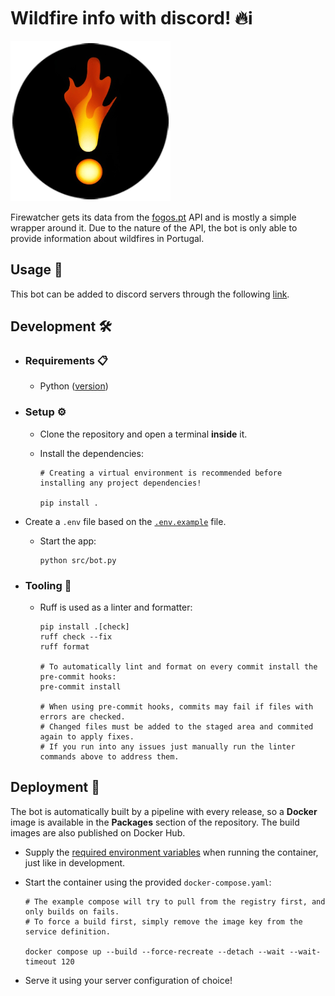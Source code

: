 # Wildfire info with discord! 🔥ℹ️

![logo](src/assets/logo.png)

Firewatcher gets its data from the [fogos.pt](https://fogos.pt/) API and is mostly a simple wrapper around it. Due to the nature of the API, the bot is only able to provide information about wildfires in Portugal.

## Usage 🔦

This bot can be added to discord servers through the following [link](https://discord.com/oauth2/authorize?client_id=999712607227359274&permissions=0&scope=bot).

## Development 🛠️

- ### Requirements 📋

  - Python ([version](pyproject.toml#L5))

- ### Setup ⚙️

  - Clone the repository and open a terminal **inside** it.

  - Install the dependencies:

    ```shell
    # Creating a virtual environment is recommended before installing any project dependencies!

    pip install .
    ```

- Create a `.env` file based on the [`.env.example`](.env.example) file.

  - Start the app:

    ```shell
    python src/bot.py
    ```

- ### Tooling 🧰

  - Ruff is used as a linter and formatter:

    ```shell
    pip install .[check]
    ruff check --fix
    ruff format

    # To automatically lint and format on every commit install the pre-commit hooks:
    pre-commit install

    # When using pre-commit hooks, commits may fail if files with errors are checked.
    # Changed files must be added to the staged area and commited again to apply fixes.
    # If you run into any issues just manually run the linter commands above to address them.
    ```

## Deployment 🚀

The bot is automatically built by a pipeline with every release, so a **Docker** image is available in the **Packages** section of the repository. The build images are also published on Docker Hub.

- Supply the [required environment variables](.env.example) when running the container, just like in development.

- Start the container using the provided `docker-compose.yaml`:

  ```shell
  # The example compose will try to pull from the registry first, and only builds on fails.
  # To force a build first, simply remove the image key from the service definition.

  docker compose up --build --force-recreate --detach --wait --wait-timeout 120
  ```

- Serve it using your server configuration of choice!

